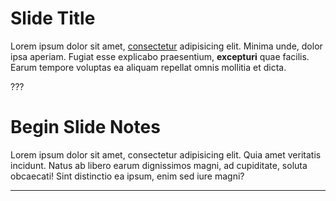 # Slide Title

Lorem ipsum dolor sit amet, [consectetur](http://google.com) adipisicing elit. Minima unde, dolor ipsa aperiam. Fugiat esse explicabo praesentium, **excepturi** quae facilis. Earum tempore voluptas ea aliquam repellat omnis mollitia et dicta.

???

# Begin Slide Notes

Lorem ipsum dolor sit amet, consectetur adipisicing elit. Quia amet veritatis incidunt. Natus ab libero earum dignissimos magni, ad cupiditate, soluta obcaecati! Sint distinctio ea ipsum, enim sed iure magni?

---